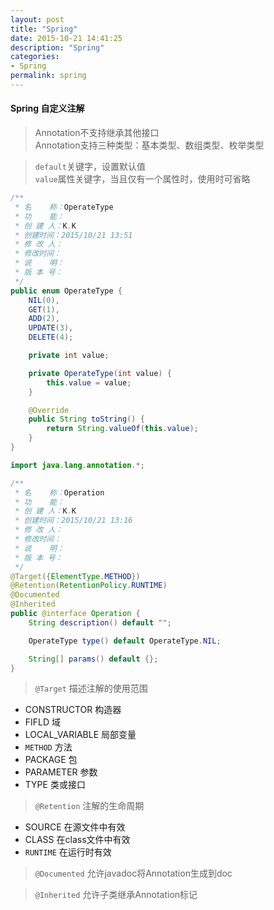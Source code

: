 ```yaml
---
layout: post
title: "Spring"
date: 2015-10-21 14:41:25
description: "Spring"
categories:
- Spring
permalink: spring
---
```


#### Spring 自定义注解

> Annotation不支持继承其他接口  
  Annotation支持三种类型：基本类型、数组类型、枚举类型  
  
> `default`关键字，设置默认值  
  `value`属性关键字，当且仅有一个属性时，使用时可省略

```java
/**
 * 名    称：OperateType
 * 功    能：
 * 创 建 人：K.K
 * 创建时间：2015/10/21 13:51
 * 修 改 人：
 * 修改时间：
 * 说    明：
 * 版 本 号：
 */
public enum OperateType {
    NIL(0),
    GET(1),
    ADD(2),
    UPDATE(3),
    DELETE(4);

    private int value;

    private OperateType(int value) {
        this.value = value;
    }

    @Override
    public String toString() {
        return String.valueOf(this.value);
    }
}
```

```java
import java.lang.annotation.*;

/**
 * 名    称：Operation
 * 功    能：
 * 创 建 人：K.K
 * 创建时间：2015/10/21 13:16
 * 修 改 人：
 * 修改时间：
 * 说    明：
 * 版 本 号：
 */
@Target({ElementType.METHOD})
@Retention(RetentionPolicy.RUNTIME)
@Documented
@Inherited
public @interface Operation {
    String description() default "";

    OperateType type() default OperateType.NIL;

    String[] params() default {};
}
```

> `@Target` 描述注解的使用范围  
  * CONSTRUCTOR 构造器  
  * FIFLD 域  
  * LOCAL_VARIABLE 局部变量  
  * `METHOD` 方法  
  * PACKAGE 包  
  * PARAMETER 参数  
  * TYPE 类或接口  
    
> `@Retention` 注解的生命周期  
  * SOURCE 在源文件中有效  
  * CLASS 在class文件中有效  
  * `RUNTIME` 在运行时有效  
  

> `@Documented` 允许javadoc将Annotation生成到doc  

> `@Inherited` 允许子类继承Annotation标记
